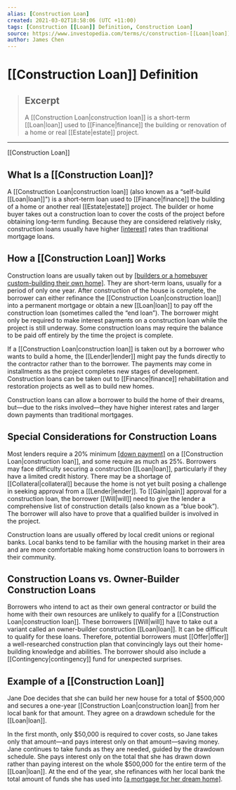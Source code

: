 ```yaml
---
alias: [Construction Loan]
created: 2021-03-02T18:58:06 (UTC +11:00)
tags: [Construction [[Loan]] Definition, Construction Loan]
source: https://www.investopedia.com/terms/c/construction-[[Loan|loan]].asp
author: James Chen
---
```


# [[Construction Loan]] Definition

> ## Excerpt
> A [[Construction Loan|construction loan]] is a short-term [[Loan|loan]] used to [[Finance|finance]] the building or renovation of a home or real [[Estate|estate]] project.

---

[[Construction Loan]]
## What Is a [[Construction Loan]]?

A [[Construction Loan|construction loan]] (also known as a “self-build [[Loan|loan]]") is a short-term loan used to [[Finance|finance]] the building of a home or another real [[Estate|estate]] project. The builder or home buyer takes out a construction loan to cover the costs of the project before obtaining long-term funding. Because they are considered relatively risky, construction loans usually have higher [[interest]](https://www.investopedia.com/terms/i/interestrate.asp) rates than traditional mortgage loans.

## How a [[Construction Loan]] Works

Construction loans are usually taken out by [[builders or a homebuyer custom-building their own home]](https://www.investopedia.com/articles/personal-[[Finance|finance]]/032315/getting-mortgage-when-building-your-own-home.asp). They are short-term loans, usually for a period of only one year. After construction of the house is complete, the borrower can either refinance the [[Construction Loan|construction loan]] into a permanent mortgage or obtain a new [[Loan|loan]] to pay off the construction loan (sometimes called the “end loan”). The borrower might only be required to make interest payments on a construction loan while the project is still underway. Some construction loans may require the balance to be paid off entirely by the time the project is complete.

If a [[Construction Loan|construction loan]] is taken out by a borrower who wants to build a home, the [[Lender|lender]] might pay the funds directly to the contractor rather than to the borrower. The payments may come in installments as the project completes new stages of development. Construction loans can be taken out to [[Finance|finance]] rehabilitation and restoration projects as well as to build new homes.

Construction loans can allow a borrower to build the home of their dreams, but—due to the risks involved—they have higher interest rates and larger down payments than traditional mortgages.

## Special Considerations for Construction Loans

Most lenders require a 20% minimum [[down payment]](https://www.investopedia.com/terms/d/down_payment.asp) on a [[Construction Loan|construction loan]], and some require as much as 25%. Borrowers may face difficulty securing a construction [[Loan|loan]], particularly if they have a limited credit history. There may be a shortage of [[Collateral|collateral]] because the home is not yet built posing a challenge in seeking approval from a [[Lender|lender]]. To [[Gain|gain]] approval for a construction loan, the borrower [[Will|will]] need to give the lender a comprehensive list of construction details (also known as a “blue book”). The borrower will also have to prove that a qualified builder is involved in the project.

Construction loans are usually offered by local credit unions or regional banks. Local banks tend to be familiar with the housing market in their area and are more comfortable making home construction loans to borrowers in their community.

## Construction Loans vs. Owner-Builder Construction Loans

Borrowers who intend to act as their own general contractor or build the home with their own resources are unlikely to qualify for a [[Construction Loan|construction loan]]. These borrowers [[Will|will]] have to take out a variant called an owner-builder construction [[Loan|loan]]. It can be difficult to qualify for these loans. Therefore, potential borrowers must [[Offer|offer]] a well-researched construction plan that convincingly lays out their home-building knowledge and abilities. The borrower should also include a [[Contingency|contingency]] fund for unexpected surprises.

## Example of a [[Construction Loan]]

Jane Doe decides that she can build her new house for a total of $500,000 and secures a one-year [[Construction Loan|construction loan]] from her local bank for that amount. They agree on a drawdown schedule for the [[Loan|loan]].

In the first month, only $50,000 is required to cover costs, so Jane takes only that amount—and pays interest only on that amount—saving money. Jane continues to take funds as they are needed, guided by the drawdown schedule. She pays interest only on the total that she has drawn down rather than paying interest on the whole $500,000 for the entire term of the [[Loan|loan]]. At the end of the year, she refinances with her local bank the total amount of funds she has used into [[a mortgage for her dream home]](https://www.investopedia.com/articles/personal-[[Finance|finance]]/032315/getting-mortgage-when-building-your-own-home.asp).
